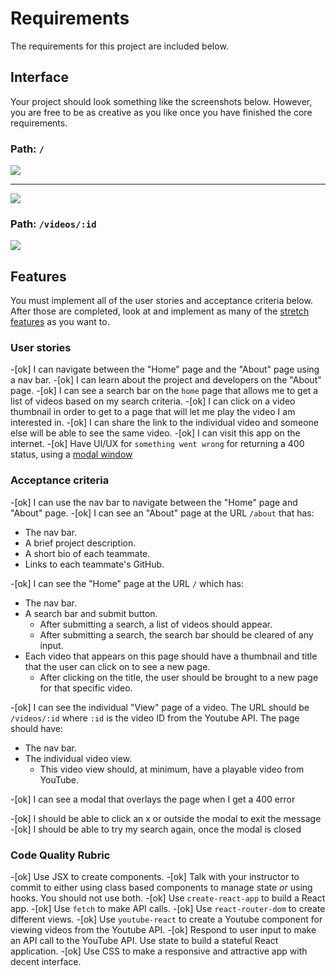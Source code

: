 # Requirements

The requirements for this project are included below.

## Interface

Your project should look something like the screenshots below. However, you are free to be as creative as you like once you have finished the core requirements.

### Path: `/`

![](../assets/home-1.png)

<hr />

![](../assets/home-2.png)

### Path: `/videos/:id`

![](../assets/video.png)

## Features

You must implement all of the user stories and acceptance criteria below. After those are completed, look at and implement as many of the [stretch features](./stretch-features.md) as you want to.

### User stories

-[ok] I can navigate between the "Home" page and the "About" page using a nav bar. -[ok] I can learn about the project and developers on the "About" page. -[ok] I can see a search bar on the `home` page that allows me to get a list of videos based on my search criteria. -[ok] I can click on a video thumbnail in order to get to a page that will let me play the video I am interested in. -[ok] I can share the link to the individual video and someone else will be able to see the same video. -[ok] I can visit this app on the internet. -[ok] Have UI/UX for `something went wrong` for returning a 400 status, using a [modal window](https://blog.hubspot.com/website/modal-web-design)

### Acceptance criteria

-[ok] I can use the nav bar to navigate between the "Home" page and "About" page. -[ok] I can see an "About" page at the URL `/about` that has:

- The nav bar.
- A brief project description.
- A short bio of each teammate.
- Links to each teammate's GitHub.

-[ok] I can see the "Home" page at the URL `/` which has:

- The nav bar.
- A search bar and submit button.
  - After submitting a search, a list of videos should appear.
  - After submitting a search, the search bar should be cleared of any input.
- Each video that appears on this page should have a thumbnail and title that the user can click on to see a new page.
  - After clicking on the title, the user should be brought to a new page for that specific video.

-[ok] I can see the individual "View" page of a video. The URL should be `/videos/:id` where `:id` is the video ID from the Youtube API. The page should have:

- The nav bar.
- The individual video view.
  - This video view should, at minimum, have a playable video from YouTube.

-[ok] I can see a modal that overlays the page when I get a 400 error

-[ok] I should be able to click an x or outside the modal to exit the message -[ok] I should be able to try my search again, once the modal is closed

### Code Quality Rubric

-[ok] Use JSX to create components. -[ok] Talk with your instructor to commit to either using class based components to manage state _or_ using hooks. You should not use both. -[ok] Use `create-react-app` to build a React app. -[ok] Use `fetch` to make API calls. -[ok] Use `react-router-dom` to create different views. -[ok] Use `youtube-react` to create a Youtube component for viewing videos from the Youtube API. -[ok] Respond to user input to make an API call to the YouTube API.
Use state to build a stateful React application. -[ok] Use CSS to make a responsive and attractive app with decent interface.
